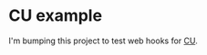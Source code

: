 # CU example

I'm bumping this project to test web hooks for [CU](http://github.com/camelpunch/cu).
